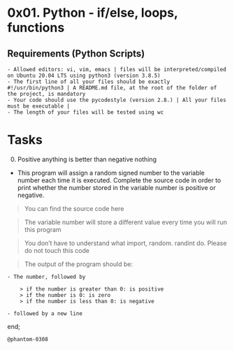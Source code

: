 # 0x01. Python - if/else, loops, functions

## Requirements (Python Scripts)

	- Allowed editors: vi, vim, emacs | files will be interpreted/compiled on Ubuntu 20.04 LTS using python3 (version 3.8.5)
	- The first line of all your files should be exactly #!/usr/bin/python3 | A README.md file, at the root of the folder of the project, is mandatory
	- Your code should use the pycodestyle (version 2.8.) | All your files must be executable | 
	- The length of your files will be tested using wc

# Tasks

0. Positive anything is better than negative nothing

- This program will assign a random signed number to the variable number each time it is executed. Complete the source code in order to print whether the number stored in the variable number is positive or negative.

> You can find the source code here

> The variable number will store a different value every time you will run this program

> You don’t have to understand what import, random. randint do. Please do not touch this code

> The output of the program should be:

	- The number, followed by

		> if the number is greater than 0: is positive
		> if the number is 0: is zero
		> if the number is less than 0: is negative

	- followed by a new line


end; 

	@phantom-0308
